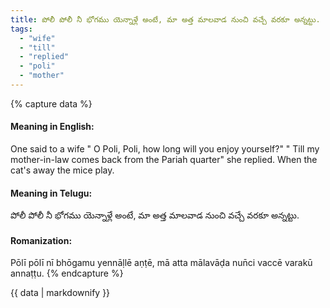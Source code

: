 ```yaml
---
title: పోలీ పోలీ నీ భోగము యెన్నాళ్లే అంటే, మా అత్త మాలవాడ నుంచి వచ్చే వరకూ అన్నట్టు.
tags:
  - "wife"
  - "till"
  - "replied"
  - "poli"
  - "mother"
---
```


{% capture data %}
#### Meaning in English:
One said to a wife " O Poli, Poli, how long will you enjoy yourself?" " Till my mother-in-law comes back from the Pariah quarter" she replied.
When the cat's away the mice play.

#### Meaning in Telugu:
పోలీ పోలీ నీ భోగము యెన్నాళ్లే అంటే, మా అత్త మాలవాడ నుంచి వచ్చే వరకూ అన్నట్టు.

#### Romanization:
Pōlī pōlī nī bhōgamu yennāḷlē aṇṭē, mā atta mālavāḍa nun̄ci vaccē varakū annaṭṭu.
{% endcapture %}

{{ data | markdownify }}

